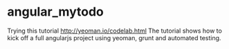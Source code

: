 # angular_mytodo
Trying this tutorial http://yeoman.io/codelab.html
The tutorial shows how to kick off a full angularjs project using yeoman, grunt and automated testing.
